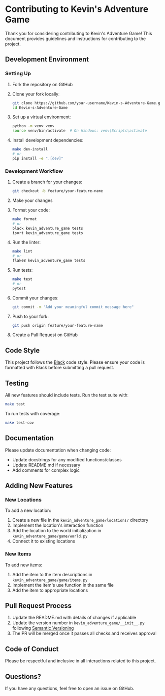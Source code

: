 # Contributing to Kevin's Adventure Game

Thank you for considering contributing to Kevin's Adventure Game! This document provides guidelines and instructions for contributing to the project.

## Development Environment

### Setting Up

1. Fork the repository on GitHub
2. Clone your fork locally:
   ```bash
   git clone https://github.com/your-username/Kevin-s-Adventure-Game.git
   cd Kevin-s-Adventure-Game
   ```

3. Set up a virtual environment:
   ```bash
   python -m venv venv
   source venv/bin/activate  # On Windows: venv\Scripts\activate
   ```

4. Install development dependencies:
   ```bash
   make dev-install
   # or
   pip install -e ".[dev]"
   ```

### Development Workflow

1. Create a branch for your changes:
   ```bash
   git checkout -b feature/your-feature-name
   ```

2. Make your changes
3. Format your code:
   ```bash
   make format
   # or
   black kevin_adventure_game tests
   isort kevin_adventure_game tests
   ```

4. Run the linter:
   ```bash
   make lint
   # or
   flake8 kevin_adventure_game tests
   ```

5. Run tests:
   ```bash
   make test
   # or
   pytest
   ```

6. Commit your changes:
   ```bash
   git commit -m "Add your meaningful commit message here"
   ```

7. Push to your fork:
   ```bash
   git push origin feature/your-feature-name
   ```

8. Create a Pull Request on GitHub

## Code Style

This project follows the [Black](https://black.readthedocs.io/en/stable/) code style. Please ensure your code is formatted with Black before submitting a pull request.

## Testing

All new features should include tests. Run the test suite with:

```bash
make test
```

To run tests with coverage:

```bash
make test-cov
```

## Documentation

Please update documentation when changing code:

- Update docstrings for any modified functions/classes
- Update README.md if necessary
- Add comments for complex logic

## Adding New Features

### New Locations

To add a new location:

1. Create a new file in the `kevin_adventure_game/locations/` directory
2. Implement the location's interaction function
3. Add the location to the world initialization in `kevin_adventure_game/game/world.py`
4. Connect it to existing locations

### New Items

To add new items:

1. Add the item to the item descriptions in `kevin_adventure_game/game/items.py`
2. Implement the item's use function in the same file
3. Add the item to appropriate locations

## Pull Request Process

1. Update the README.md with details of changes if applicable
2. Update the version number in `kevin_adventure_game/__init__.py` following [Semantic Versioning](https://semver.org/)
3. The PR will be merged once it passes all checks and receives approval

## Code of Conduct

Please be respectful and inclusive in all interactions related to this project.

## Questions?

If you have any questions, feel free to open an issue on GitHub.

